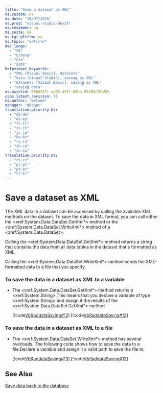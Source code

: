```yaml
---
title: "Save a dataset as XML"
ms.custom: na
ms.date: "10/07/2016"
ms.prod: "visual-studio-dev14"
ms.reviewer: na
ms.suite: na
ms.tgt_pltfrm: na
ms.topic: "article"
dev_langs: 
  - "VB"
  - "CSharp"
  - "C++"
  - "aspx"
helpviewer_keywords: 
  - "XML [Visual Basic], datasets"
  - "data [Visual Studio], saving as XML"
  - "datasets [Visual Basic], saving as XML"
  - "saving data"
ms.assetid: 68b8327c-ae05-49ff-b9ba-99183e70b52c
caps.latest.revision: 11
ms.author: "mblome"
manager: "ghogen"
translation.priority.ht: 
  - "de-de"
  - "es-es"
  - "fr-fr"
  - "it-it"
  - "ja-jp"
  - "ko-kr"
  - "ru-ru"
  - "zh-cn"
  - "zh-tw"
translation.priority.mt: 
  - "cs-cz"
  - "pl-pl"
  - "pt-br"
  - "tr-tr"
---
```

# Save a dataset as XML
The XML data in a dataset can be accessed by calling the available XML methods  on the dataset. To save the data in XML format, you can call either the \<xref:System.Data.DataSet.GetXml*> method or the \<xref:System.Data.DataSet.WriteXml*> method of a \<xref:System.Data.DataSet>.  
  
 Calling the \<xref:System.Data.DataSet.GetXml*> method returns a string that contains the data from all data tables in the dataset that's formatted as XML.  
  
 Calling the \<xref:System.Data.DataSet.WriteXml*> method sends the XML-formatted data to a file that  you specify.  
  
### To save the data in a dataset as XML to a variable  
  
-   The \<xref:System.Data.DataSet.GetXml*> method returns a \<xref:System.String>.This means that you declare a variable of type \<xref:System.String> and assign it the results of the \<xref:System.Data.DataSet.GetXml*> method.  
  
     [!code[VbRaddataSaving#12](../VS_raddata/codesnippet/VisualBasic/save-a-dataset-as-xml_1.vb)]
[!code[VbRaddataSaving#12](../VS_raddata/codesnippet/CSharp/save-a-dataset-as-xml_1.cs)]  
  
### To save the data in a dataset as XML to a file  
  
-   The \<xref:System.Data.DataSet.WriteXml*> method has several overloads. The following code shows how to save the data to a file.Declare a variable and assign it a valid path to save the file to.  
  
     [!code[VbRaddataSaving#13](../VS_raddata/codesnippet/VisualBasic/save-a-dataset-as-xml_2.vb)]
[!code[VbRaddataSaving#13](../VS_raddata/codesnippet/CSharp/save-a-dataset-as-xml_2.cs)]  
  
## See Also  
 [Save data back to the database](../VS_raddata/save-data-back-to-the-database.md)